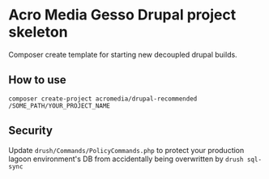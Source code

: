 # Acro Media Gesso Drupal project skeleton

Composer create template for starting new decoupled drupal builds.

## How to use

`composer create-project acromedia/drupal-recommended /SOME_PATH/YOUR_PROJECT_NAME`

## Security

Update `drush/Commands/PolicyCommands.php` to protect your production lagoon environment's DB from accidentally being overwritten by `drush sql-sync`